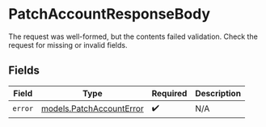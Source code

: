 # PatchAccountResponseBody

The request was well-formed, but the contents failed validation. Check the request for missing or invalid fields.


## Fields

| Field                                                      | Type                                                       | Required                                                   | Description                                                |
| ---------------------------------------------------------- | ---------------------------------------------------------- | ---------------------------------------------------------- | ---------------------------------------------------------- |
| `error`                                                    | [models.PatchAccountError](../models/patchaccounterror.md) | :heavy_check_mark:                                         | N/A                                                        |